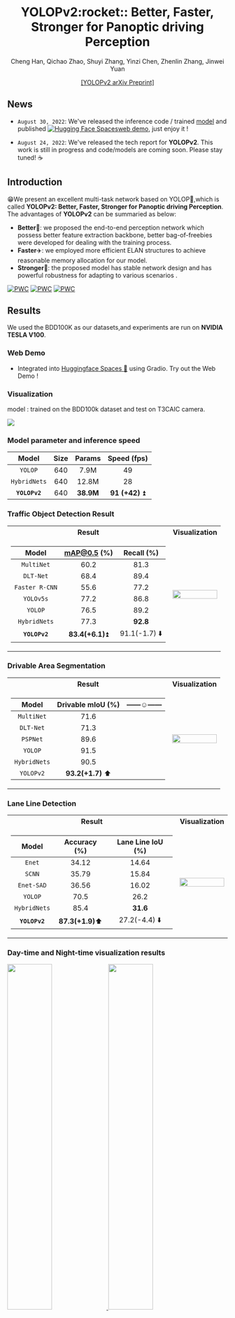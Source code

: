 
<div align="center">
<h1> YOLOPv2:rocket:: Better, Faster, Stronger for Panoptic driving Perception </h1>
<!-- <--!span><font size="5", > Efficient and Robust 2D-to-BEV Representation Learning via Geometry-guided Kernel Transformer
</font></span> -->

  Cheng Han, Qichao Zhao, Shuyi Zhang, Yinzi Chen, Zhenlin Zhang, Jinwei Yuan
<!-- <a href="https://scholar.google.com/citations?user=pCY-bikAAAAJ&hl=zh-CN">Jinwei Yuan</a> -->
<div><a href="https://arxiv.org/abs/2208.11434">[YOLOPv2 arXiv Preprint]</a></div> 

</div>

## News
* `August 30, 2022`: We've released the inference code / trained  <a href="https://github.com/CAIC-AD/YOLOPv2/releases/download/V0.0.1/yolopv2.pt">model</a> and published [![Hugging Face Spaces](https://img.shields.io/badge/%F0%9F%A4%97%20Hugging%20Face-Spaces-blue)](https://huggingface.co/spaces/hank1996/yolopv2)[web demo](https://huggingface.co/spaces/hank1996/yolopv2), just enjoy it !

* `August 24, 2022`: We've released the tech report for **YOLOPv2**. This work is still in progress and code/models are coming soon. Please stay tuned! ☕️
<!-- * `August 26, 2022`: We've upload the model for **YOLOPv2**. This version support for model training, validation and prediction. -->

## Introduction

:grin:We present an excellent multi-task network based on YOLOP:blue_heart:,which is called **YOLOPv2: Better, Faster, Stronger for Panoptic driving Perception**.
The advantages of **YOLOPv2** can be summaried as below:
* **Better**:clap:: we proposed the end-to-end perception network which possess better feature extraction backbone, better bag-of-freebies were developed for dealing with the training process.
* **Faster**:airplane:: we employed more efficient ELAN structures to achieve reasonable memory allocation for our  model. 
* **Stronger**:muscle:: the proposed model has stable network design and has powerful robustness for adapting to various scenarios .

[![PWC](https://img.shields.io/endpoint.svg?url=https://paperswithcode.com/badge/yolopv2-better-faster-stronger-for-panoptic/traffic-object-detection-on-bdd100k)](https://paperswithcode.com/sota/traffic-object-detection-on-bdd100k?p=yolopv2-better-faster-stronger-for-panoptic)
[![PWC](https://img.shields.io/endpoint.svg?url=https://paperswithcode.com/badge/yolopv2-better-faster-stronger-for-panoptic/drivable-area-detection-on-bdd100k)](https://paperswithcode.com/sota/drivable-area-detection-on-bdd100k?p=yolopv2-better-faster-stronger-for-panoptic)
[![PWC](https://img.shields.io/endpoint.svg?url=https://paperswithcode.com/badge/yolopv2-better-faster-stronger-for-panoptic/lane-detection-on-bdd100k)](https://paperswithcode.com/sota/lane-detection-on-bdd100k?p=yolopv2-better-faster-stronger-for-panoptic)

## Results
We used the BDD100K as our datasets,and experiments are run on **NVIDIA TESLA V100**.


### Web Demo

- Integrated into [Huggingface Spaces 🤗](https://huggingface.co/spaces/hank1996/yolopv2) using Gradio. Try out the Web Demo !

### Visualization
model : trained on the BDD100k dataset and test on T3CAIC camera.
<td><img src=data/demo/together_video.gif/></td>
  
  



### Model parameter and inference speed
|        Model       |    Size     |   Params   |  Speed (fps) |
|:------------------:|:-----------:|:----------:|:-----------:|
|       `YOLOP`      |     640     |    7.9M    |     49      |
|     `HybridNets`   |     640     |    12.8M   |     28      |
|    **`YOLOPv2`**   |     640     |  **38.9M** |   **91 (+42)** :arrow_double_up:   |


### Traffic Object Detection Result
<table>
<tr><th>Result </th><th>Visualization</th></tr>
<tr><td>
  

|        Model       |     mAP@0.5 (%)   |Recall (%)  |
|:------------------:|:------------:|:---------------:|
|     `MultiNet`     |        60.2      |   81.3     |  
|      `DLT-Net`     |        68.4      |  89.4     |
|   `Faster R-CNN`   |          55.6      | 77.2     |
|      `YOLOv5s`     |         77.2      | 86.8     |
|       `YOLOP`      |        76.5      | 89.2     |   
|     `HybridNets`   |          77.3      | **92.8**   | 
|    **`YOLOPv2`**   |       **83.4(+6.1)**:arrow_double_up:    |   91.1(-1.7)  :arrow_down:   |

</td><td>

<!-- ### Visualization -->
<img src="data/demo/veh3.jpg" width="100%" align='right'/>
<!--   <img src="images/veh2.jpg" width="50%" /> -->

</td></tr> </table>

### Drivable Area Segmentation
<table>

<tr><th>Result </th><th>Visualization</th></tr>
<tr><td>

|       Model      | Drivable mIoU (%) |——:relaxed:——|
|:----------------:|:-----------------:|---:|
|    `MultiNet`    |        71.6       |  |   
|     `DLT-Net`    |        71.3       || 
|     `PSPNet`     |        89.6       || 
|      `YOLOP`     |        91.5       || 
|     `HybridNets` |        90.5       || 
|     `YOLOPv2`    |   **93.2(+1.7)** :arrow_up:  |  | 

</td><td>

<!-- ### Visualization -->
<img src="data/demo/fs3.jpg" width="100%" align='right'/>
<!--   <img src="images/fs2.jpg" width="50%" /> -->

</td></tr> </table>

### Lane Line Detection
<table>
<tr><th>Result </th><th>Visualization</th></tr>
<tr><td>

|      Model       | Accuracy (%) | Lane Line IoU (%) |
|:----------------:|:------------:|:-----------------:|
|      `Enet`      |     34.12    |       14.64       |
|      `SCNN`      |     35.79    |       15.84       |
|    `Enet-SAD`    |     36.56    |       16.02       |
|      `YOLOP`     |     70.5     |        26.2       |
|   `HybridNets`   |     85.4     |        **31.6**     |
|    **`YOLOPv2`** |   **87.3(+1.9)**:arrow_up:   |      27.2(-4.4) :arrow_down: |
  
</td><td>

<!-- ### Visualization -->
<img src="data/demo/lane3.jpg" width="100%" align='right' />
<!--   <img src="images/lane1.jpg" width="50%" /> -->

</td></tr> </table>

### Day-time and Night-time visualization results
<div align = 'None'>
  <a href="./">
  <img src="data/demo/all3.jpg" width="45%" />
  <img src="data/demo/all2.jpg" width="45%" />
  <img src="data/demo/night1.jpg" width="45%" />
  <img src="data/demo/night2.jpg" width="45%" />
  </a>
</div>



## Models

You can get the model from <a href="https://github.com/CAIC-AD/YOLOPv2/releases/download/V0.0.1/yolopv2.pt">here</a>.

```
wget https://github.com/CAIC-AD/YOLOPv2/releases/download/V0.0.1/yolopv2.pt -O data/weights/yolopv2.pt
```
### Demo Test

We provide two testing method.You can store the image or video.

```shell
python demo.py  --source data/example.jpg
```

<!-- ## Usage
coming soon. -->


### Third Parties Resource  

* YOLOPv2 NCNN C++ Demo: [YOLOPv2-ncnn](https://github.com/FeiGeChuanShu/YOLOPv2-ncnn) from [FeiGeChuanShu](https://github.com/FeiGeChuanShu/)
* YOLOPv2 ONNX and OpenCV DNN Demo: [yolopv2-opencv-onnxrun-cpp-py](https://github.com/hpc203/yolopv2-opencv-onnxrun-cpp-py) from [hpc203](https://github.com/hpc203/)


## License

YOLOPv2 is released under the [MIT Licence](LICENSE).

<!-- ## Citation
If you find YOLOPv2 is useful in your research or applications, please consider giving us a star &#127775; and citing it by the following BibTeX entry.
```bibtex
@article{GeokernelTransformer,
  title={Efficient and Robust 2D-to-BEV Representation Learning via Geometry-guided Kernel Transformer},
  author={Chen, Shaoyu and Cheng, Tianheng and Wang, Xinggang and Meng, Wenming and Zhang, Qian and Liu, Wenyu},
  journal={arXiv preprint arXiv:2206.04584},
  year={2022}
}
``` -->
